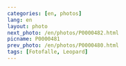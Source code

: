 ```yaml
---
categories: [en, photos]
lang: en
layout: photo
next_photo: /en/photos/P0000482.html
picname: P0000481
prev_photo: /en/photos/P0000480.html
tags: [Fotofalle, Leopard]
---
```

